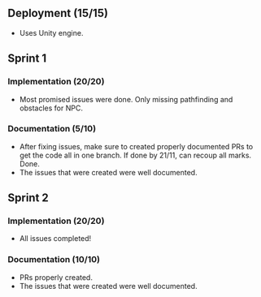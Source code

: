 
## Deployment (15/15)
- Uses Unity engine.

## Sprint 1 

### Implementation (20/20)
- Most promised issues were done. Only missing pathfinding and obstacles for NPC.

### Documentation (5/10)
- After fixing issues, make sure to created properly documented PRs to get the code all in one branch. If done by 21/11, can recoup all marks. Done.
- The issues that were created were well documented.

## Sprint 2

### Implementation (20/20)
- All issues completed!

### Documentation (10/10)
- PRs properly created.
- The issues that were created were well documented.
